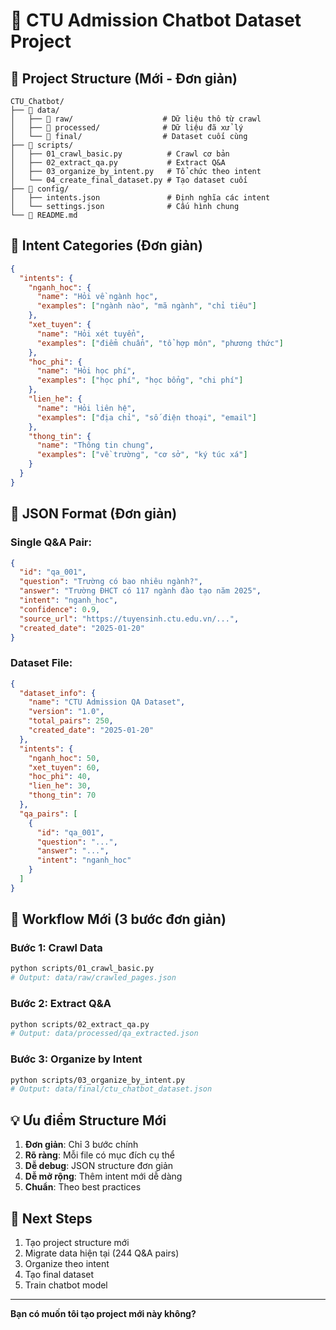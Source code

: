 # 🤖 CTU Admission Chatbot Dataset Project

## 📁 Project Structure (Mới - Đơn giản)

```
CTU_Chatbot/
├── 📁 data/
│   ├── 📁 raw/                    # Dữ liệu thô từ crawl
│   ├── 📁 processed/              # Dữ liệu đã xử lý
│   └── 📁 final/                  # Dataset cuối cùng
├── 📁 scripts/
│   ├── 01_crawl_basic.py          # Crawl cơ bản
│   ├── 02_extract_qa.py           # Extract Q&A
│   ├── 03_organize_by_intent.py   # Tổ chức theo intent
│   └── 04_create_final_dataset.py # Tạo dataset cuối
├── 📁 config/
│   ├── intents.json               # Định nghĩa các intent
│   └── settings.json              # Cấu hình chung
└── 📄 README.md
```

## 🎯 Intent Categories (Đơn giản)

```json
{
  "intents": {
    "nganh_hoc": {
      "name": "Hỏi về ngành học",
      "examples": ["ngành nào", "mã ngành", "chỉ tiêu"]
    },
    "xet_tuyen": {
      "name": "Hỏi xét tuyển", 
      "examples": ["điểm chuẩn", "tổ hợp môn", "phương thức"]
    },
    "hoc_phi": {
      "name": "Hỏi học phí",
      "examples": ["học phí", "học bổng", "chi phí"]
    },
    "lien_he": {
      "name": "Hỏi liên hệ",
      "examples": ["địa chỉ", "số điện thoại", "email"]
    },
    "thong_tin": {
      "name": "Thông tin chung",
      "examples": ["về trường", "cơ sở", "ký túc xá"]
    }
  }
}
```

## 📄 JSON Format (Đơn giản)

### Single Q&A Pair:
```json
{
  "id": "qa_001",
  "question": "Trường có bao nhiêu ngành?",
  "answer": "Trường ĐHCT có 117 ngành đào tạo năm 2025",
  "intent": "nganh_hoc",
  "confidence": 0.9,
  "source_url": "https://tuyensinh.ctu.edu.vn/...",
  "created_date": "2025-01-20"
}
```

### Dataset File:
```json
{
  "dataset_info": {
    "name": "CTU Admission QA Dataset",
    "version": "1.0",
    "total_pairs": 250,
    "created_date": "2025-01-20"
  },
  "intents": {
    "nganh_hoc": 50,
    "xet_tuyen": 60, 
    "hoc_phi": 40,
    "lien_he": 30,
    "thong_tin": 70
  },
  "qa_pairs": [
    {
      "id": "qa_001",
      "question": "...",
      "answer": "...",
      "intent": "nganh_hoc"
    }
  ]
}
```

## 🚀 Workflow Mới (3 bước đơn giản)

### Bước 1: Crawl Data
```bash
python scripts/01_crawl_basic.py
# Output: data/raw/crawled_pages.json
```

### Bước 2: Extract Q&A  
```bash
python scripts/02_extract_qa.py
# Output: data/processed/qa_extracted.json
```

### Bước 3: Organize by Intent
```bash
python scripts/03_organize_by_intent.py  
# Output: data/final/ctu_chatbot_dataset.json
```

## 💡 Ưu điểm Structure Mới

1. **Đơn giản**: Chỉ 3 bước chính
2. **Rõ ràng**: Mỗi file có mục đích cụ thể  
3. **Dễ debug**: JSON structure đơn giản
4. **Dễ mở rộng**: Thêm intent mới dễ dàng
5. **Chuẩn**: Theo best practices

## 🎯 Next Steps

1. Tạo project structure mới
2. Migrate data hiện tại (244 Q&A pairs)
3. Organize theo intent
4. Tạo final dataset
5. Train chatbot model

---
**Bạn có muốn tôi tạo project mới này không?** 